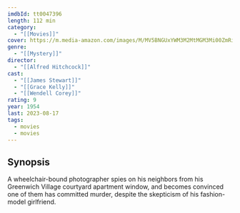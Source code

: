 ```yaml
---
imdbId: tt0047396
length: 112 min
category:
  - "[[Movies]]"
cover: https://m.media-amazon.com/images/M/MV5BNGUxYWM3M2MtMGM3Mi00ZmRiLWE0NGQtZjE5ODI2OTJhNTU0XkEyXkFqcGdeQXVyMTQxNzMzNDI@._V1_SX300.jpg
genre:
  - "[[Mystery]]"
director:
  - "[[Alfred Hitchcock]]"
cast:
  - "[[James Stewart]]"
  - "[[Grace Kelly]]"
  - "[[Wendell Corey]]"
rating: 9
year: 1954
last: 2023-08-17
tags:
  - movies
  - movies
---
```

## Synopsis
A wheelchair-bound photographer spies on his neighbors from his Greenwich Village courtyard apartment window, and becomes convinced one of them has committed murder, despite the skepticism of his fashion-model girlfriend.


